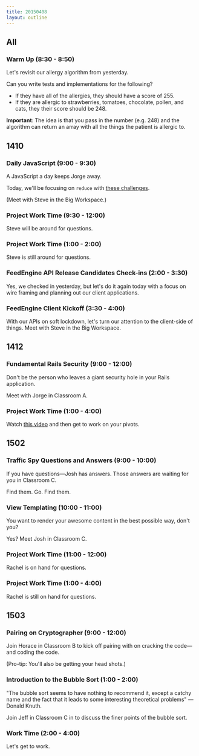 ```yaml
---
title: 20150408
layout: outline
---
```


## All

### Warm Up (8:30 - 8:50)

Let's revisit our allergy algorithm from yesterday.

Can you write tests and implementations for the following?

* If they have all of the allergies, they should have a score of 255.
* If they are allergic to strawberries, tomatoes, chocolate, pollen, and cats, they their score should be 248.

**Important**: The idea is that you pass in the number (e.g. 248) and the algorithm can return an array with all the things the patient is allergic to.

## 1410

### Daily JavaScript (9:00 - 9:30)

A JavaScript a day keeps Jorge away.

Today, we'll be focusing on `reduce` with [these challenges](https://gist.github.com/stevekinney/2b24ec29ce0142c4497f).

(Meet with Steve in the Big Workspace.)

### Project Work Time (9:30 - 12:00)

Steve will be around for questions.

### Project Work Time (1:00 - 2:00)

Steve is still around for questions.

### FeedEngine API Release Candidates Check-ins (2:00 - 3:30)

Yes, we checked in yesterday, but let's do it again today with a focus on wire framing and planning out our client applications.

### FeedEngine Client Kickoff (3:30 - 4:00)

With our APIs on soft lockdown, let's turn our attention to the client-side of things. Meet with Steve in the Big Workspace.

## 1412

### Fundamental Rails Security (9:00 - 12:00)

Don't be the person who leaves a giant security hole in your Rails application.

Meet with Jorge in Classroom A.

### Project Work Time (1:00 - 4:00)

Watch [this video](https://www.youtube.com/watch?v=n67RYI_0sc0) and then get to work on your pivots.

## 1502

### Traffic Spy Questions and Answers (9:00 - 10:00)

If you have questions—Josh has answers. Those answers are waiting for you in Classroom C.

Find them. Go. Find them.

### View Templating (10:00 - 11:00)

You want to render your awesome content in the best possible way, don't you?

Yes? Meet Josh in Classroom C.

### Project Work Time (11:00 - 12:00)

Rachel is on hand for questions.

### Project Work Time (1:00 - 4:00)

Rachel is still on hand for questions.

## 1503

### Pairing on Cryptographer (9:00 - 12:00)

Join Horace in Classroom B to kick off pairing with on cracking the code—and coding the code.

(Pro-tip: You'll also be getting your head shots.)

### Introduction to the Bubble Sort (1:00 - 2:00)

"The bubble sort seems to have nothing to recommend it, except a catchy name and the fact that it leads to some interesting theoretical problems" — Donald Knuth.

Join Jeff in Classroom C in to discuss the finer points of the bubble sort.

### Work Time (2:00 - 4:00)

Let's get to work.
